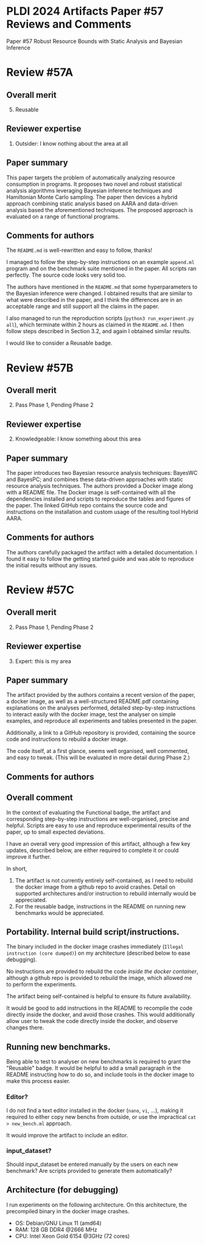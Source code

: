 PLDI 2024 Artifacts Paper #57 Reviews and Comments
===========================================================================
Paper #57 Robust Resource Bounds with Static Analysis and Bayesian
Inference


Review #57A
===========================================================================

Overall merit
-------------
5. Reusable

Reviewer expertise
------------------
1. Outsider: I know nothing about the area at all

Paper summary
-------------
This paper targets the problem of automatically analyzing resource consumption in programs. It proposes two novel and robust statistical analysis algorithms leveraging Bayesian inference techniques and Hamiltonian Monte Carlo sampling. The paper then devices a hybrid approach combining static analysis based on AARA and data-driven analysis based the aforementioned techniques. The proposed approach is evaluated on a range of functional programs.

Comments for authors
--------------------
The `README.md` is well-rewritten and easy to follow, thanks!

I managed to follow the step-by-step instructions on an example `append.ml` program and on the benchmark suite mentioned in the paper. All scripts ran perfectly. The source code looks very solid too.

The authors have mentioned in the `README.md` that some hyperparameters to the Bayesian inference were changed. I obtained results that are similar to what were described in the paper, and I think the differences are in an acceptable range and still support all the claims in the paper.

I also managed to run the reproduction scripts (`python3 run_experiment.py all`), which terminate within 2 hours as claimed in the `README.md`. I then follow steps described in Section 3.2, and again I obtained similar results.

I would like to consider a Reusable badge.



Review #57B
===========================================================================

Overall merit
-------------
2. Pass Phase 1, Pending Phase 2

Reviewer expertise
------------------
2. Knowledgeable: I know something about this area

Paper summary
-------------
The paper introduces two Bayesian resource analysis techniques: BayesWC and BayesPC; and combines these data-driven approaches with static resource analysis techniques. The authors provided a Docker image along with a README file. The Docker image is self-contained with all the dependencies installed and scripts to reproduce the tables and figures of the paper. The linked GitHub repo contains the source code and instructions on the installation and custom usage of the resulting tool Hybrid AARA.

Comments for authors
--------------------
The authors carefully packaged the artifact with a detailed documentation. I found it easy to follow the getting started guide and was able to reproduce the initial results without any issues.



Review #57C
===========================================================================

Overall merit
-------------
2. Pass Phase 1, Pending Phase 2

Reviewer expertise
------------------
3. Expert: this is my area

Paper summary
-------------
The artifact provided by the authors contains a recent version of the paper,
a docker image, as well as a well-structured README.pdf containing
explanations on the analyses performed, detailed step-by-step instructions
to interact easily with the docker image, test the analyser on simple
examples, and reproduce all experiments and tables presented in the paper.

Additionally, a link to a GitHub repository is provided, containing the
source code and instructions to rebuild a docker image.

The code itself, at a first glance, seems well organised, well commented,
and easy to tweak. (This will be evaluated in more detail during Phase 2.)

Comments for authors
--------------------
## Overall comment

In the context of evaluating the Functional badge, the artifact and
corresponding step-by-step instructions are well-organised, precise and
helpful. Scripts are easy to use and reproduce experimental results of
the paper, up to small expected deviations.

I have an overall very good impression of this artifact, although a few
key updates, described below, are either required to complete it or
could improve it further.

In short,
1) The artifact is not currently entirely self-contained, as I need to
      rebuild the docker image from a github repo to avoid crashes.
   Detail on supported architectures and/or instruction to rebuild
    internally would be appreciated.
2) For the reusable badge, instructions in the README on running new
	benchmarks would be appreciated.

## Portability. Internal build script/instructions.

The binary included in the docker image crashes immediately (`Illegal
instruction (core dumped)`) on my architecture (described below to ease
debugging).

No instructions are provided to rebuild the code *inside the docker
container*, although a github repo is provided to rebuild the image,
which allowed me to perform the experiments.

The artifact being self-contained is helpful to ensure its future
availability.

It would be good to add instructions in the README to recompile the code
directly inside the docker, and avoid those crashes.
This would additionally allow user to tweak the code directly inside the
docker, and observe changes there.

## Running new benchmarks.

Being able to test to analyser on new benchmarks is required to grant
the "Reusable" badge.
It would be helpful to add a small paragraph in the README instructing
how to do so, and include tools in the docker image to make this process
easier.

### Editor?

I do not find a text editor installed in the docker (`nano`, `vi`, ...),
making it required to either copy new benchs from outside, or use the
impractical `cat > new_bench.ml` approach.

It would improve the artifact to include an editor.

### input_dataset?

Should input_dataset be entered manually by the users on each new
benchmark? Are scripts provided to generate them automatically?

## Architecture (for debugging)

I run experiments on the following architecture.
On this architecture, the precompiled binary in the docker image crashes.

- OS: Debian/GNU Linux 11 (amd64)
- RAM: 128 GB DDR4 @2666 MHz
- CPU: Intel Xeon Gold 6154 @3GHz (72 cores)